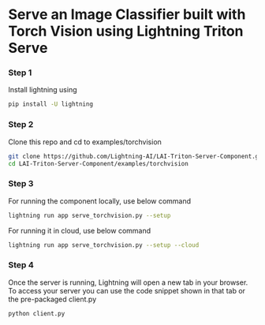 # Serve an Image Classifier built with Torch Vision using Lightning Triton Serve

### Step 1

Install lightning using

```bash
pip install -U lightning
```

### Step 2

Clone this repo and cd to examples/torchvision

```bash
git clone https://github.com/Lightning-AI/LAI-Triton-Server-Component.git
cd LAI-Triton-Server-Component/examples/torchvision
```

### Step 3

For running the component locally, use below command

```bash
lightning run app serve_torchvision.py --setup
```

For running it in cloud, use below command

```bash
lightning run app serve_torchvision.py --setup --cloud
```


### Step 4

Once the server is running, Lightning will open a new tab in your browser. To access your server you can use 
the code snippet shown in that tab or the pre-packaged client.py

```bash
python client.py
```

